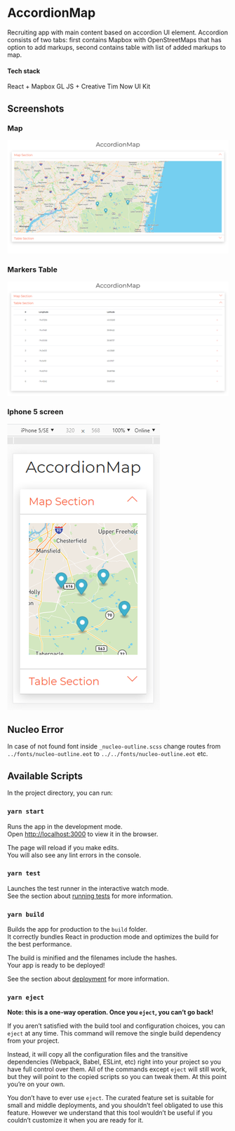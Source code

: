 # AccordionMap
Recruiting app with main content based on accordion UI element. Accordion consists of two tabs: first contains Mapbox with OpenStreetMaps that has option to add markups, second contains table with list of added markups to map.

#### Tech stack 
React + Mapbox GL JS + Creative Tim Now UI Kit

## Screenshots
### Map
![alt text](https://raw.githubusercontent.com/micavanco/AccordionMap/master/map1.png)

### Markers Table
![alt text](https://raw.githubusercontent.com/micavanco/AccordionMap/master/map2.png)

### Iphone 5 screen
![alt text](https://raw.githubusercontent.com/micavanco/AccordionMap/master/map3.png)

## Nucleo Error

In case of not found font inside `_nucleo-outline.scss` change routes from `../fonts/nucleo-outline.eot` to `../../fonts/nucleo-outline.eot` etc.

## Available Scripts

In the project directory, you can run:

### `yarn start`

Runs the app in the development mode.<br />
Open [http://localhost:3000](http://localhost:3000) to view it in the browser.

The page will reload if you make edits.<br />
You will also see any lint errors in the console.

### `yarn test`

Launches the test runner in the interactive watch mode.<br />
See the section about [running tests](https://facebook.github.io/create-react-app/docs/running-tests) for more information.

### `yarn build`

Builds the app for production to the `build` folder.<br />
It correctly bundles React in production mode and optimizes the build for the best performance.

The build is minified and the filenames include the hashes.<br />
Your app is ready to be deployed!

See the section about [deployment](https://facebook.github.io/create-react-app/docs/deployment) for more information.

### `yarn eject`

**Note: this is a one-way operation. Once you `eject`, you can’t go back!**

If you aren’t satisfied with the build tool and configuration choices, you can `eject` at any time. This command will remove the single build dependency from your project.

Instead, it will copy all the configuration files and the transitive dependencies (Webpack, Babel, ESLint, etc) right into your project so you have full control over them. All of the commands except `eject` will still work, but they will point to the copied scripts so you can tweak them. At this point you’re on your own.

You don’t have to ever use `eject`. The curated feature set is suitable for small and middle deployments, and you shouldn’t feel obligated to use this feature. However we understand that this tool wouldn’t be useful if you couldn’t customize it when you are ready for it.
